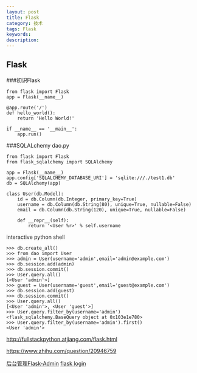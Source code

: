 ```yaml
---
layout: post
title: Flask
category: 技术
tags: Flask
keywords: 
description: 
---
```


## Flask

###初识Flask
```
from flask import Flask
app = Flask(__name__)

@app.route('/')
def hello_world():
    return 'Hello World!'

if __name__ == '__main__':
    app.run()
```

###SQLALchemy
dao.py
```
from flask import Flask
from flask_sqlalchemy import SQLAlchemy

app = Flask(__name__)
app.config['SQLALCHEMY_DATABASE_URI'] = 'sqlite:///./test1.db'
db = SQLAlchemy(app)

class User(db.Model):
    id = db.Column(db.Integer, primary_key=True)
    username = db.Column(db.String(80), unique=True, nullable=False)
    email = db.Column(db.String(120), unique=True, nullable=False)

    def __repr__(self):
        return '<User %r>' % self.username
```
interactive python shell
```
>>> db.create_all()
>>> from dao import User
>>> admin = User(username='admin',email='admin@example.com')
>>> db.session.add(admin)
>>> db.session.commit()
>>> User.query.all()
[<User 'admin'>]
>>> guest = User(username='guest',email='guest@example.com')
>>> db.session.add(guest)
>>> db.session.commit()
>>> User.query.all()
[<User 'admin'>, <User 'guest'>]
>>> User.query.filter_by(username='admin')
<flask_sqlalchemy.BaseQuery object at 0x103e1e780>
>>> User.query.filter_by(username='admin').first()
<User 'admin'>
```

http://fullstackpython.atjiang.com/flask.html

https://www.zhihu.com/question/20946759

[后台管理Flask-Admin](http://www.jianshu.com/p/56cbb68f8797)
[flask login](http://liuliqiang.info/flask_login_usage_and_more_tech/)
